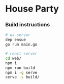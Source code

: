 # House Party


### Build instructions

```bash
# ws server
dep ensue
go run main.go

# react server
cd web/
npm i
npm run build
npm i -g serve
serve -s build/
```